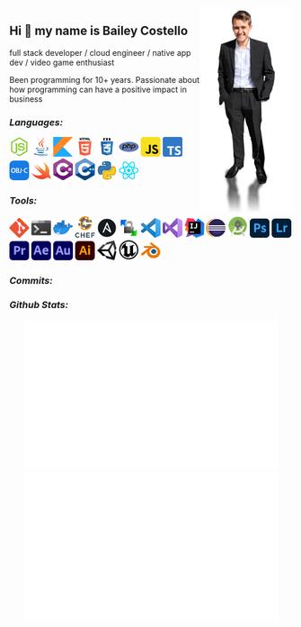 <img src="Languages/baileyalpha4.png" align="right" width="165">

## Hi 👋 my name is Bailey Costello
full stack developer / cloud engineer / native app dev / video game enthusiast

Been programming for 10+ years.
Passionate about how programming can have a positive impact in business 

### *Languages:* </br>
<img src="/Languages/node.png" width="35"> <img src="Languages/java.png" width="35"> <img src="Languages/K.png" width="35"> <img src="Languages/html5.png" width="35"> <img src="Languages/css.png" width="35"> <img src="Languages/php.png" width="35"> <img src="Languages/javascript.png" width="35"> 
<img src="Languages/typescript.png" width="35"> <img src="Languages/objc.png" width="35"> <img src="Languages/swift.png" width="35"> <img src="Languages/c--4.png" width="35"> <img src="Languages/c__.png" width="35"> <img src="Languages/P.png" width="35">  <img src="/Languages/react.png" width="35">

### *Tools:* </br>
<img src="/Languages/git.png" width="35"> <img src="/Languages/windowsterminalicon.png" width="35"> <img src="/Languages/Moby-logo.png" width="35"> <img src="/Languages/chef.png" width="35"> <img src="/Languages/ansible.png" width="35"> <img src="/Languages/winscp.png" width="35"> 
 <img src="/Languages/vscode.png" width="35">  <img src="/Languages/vs.png" width="35"> <img src="/Languages/IJ.png" width="35">  <img src="/Languages/eclipse.png" width="35">  <img src="/Languages/astudio.png" width="35">
<img src="/Languages/photoshop.png" width="35"> <img src="/Languages/Lr2.png" width="35"> <img src="/Languages/Pr2.png" width="35"> <img src="/Languages/ae3.png" width="35"> <img src="/Languages/au4.png" width="35"> <img src="/Languages/ai5.png" width="35">
<img src="/Languages/unity.png" width="35"> <img src="/Languages/unreal.png" width="35"> <img src="/Languages/blender.png" width="35">

### *Commits:*

### *Github Stats:*
<p style="width:90%; margin-left:auto; margin-right: auto;">
<img src="https://raw.githubusercontent.com/TheJavaCoder/profile-action-stats/master/generated/overview.svg">
<img src="https://raw.githubusercontent.com/TheJavaCoder/profile-action-stats/master/generated/languages.svg">
</p>

<!--
**TheJavaCoder/TheJavaCoder** is a ✨ _special_ ✨ repository because its `README.md` (this file) appears on your GitHub profile.

Here are some ideas to get you started:

- 🔭 I’m currently working on ...
- 🌱 I’m currently learning ...
- 👯 I’m looking to collaborate on ...
- 🤔 I’m looking for help with ...
- 💬 Ask me about ...
- 📫 How to reach me: ...
- 😄 Pronouns: ...
- ⚡ Fun fact: ...
-->
